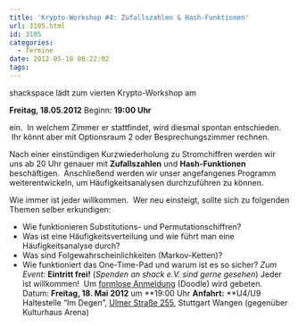 ```yaml
---
title: 'Krypto-Workshop #4: Zufallszahlen & Hash-Funktionen'
url: 3105.html
id: 3105
categories:
  - Termine
date: 2012-05-18 08:22:02
tags:
---
```


shackspace lädt zum vierten Krypto-Workshop am

**Freitag, 18.05.2012**
Beginn: **19:00 Uhr**

ein.  In welchem Zimmer er stattfindet, wird diesmal spontan entschieden.  Ihr könnt aber mit Optionsraum 2 oder Besprechungszimmer rechnen.

Nach einer einstündigen Kurzwiederholung zu Stromchiffren werden wir uns ab 20 Uhr genauer mit **Zufallszahlen** und **Hash-Funktionen** beschäftigen.  Anschließend werden wir unser angefangenes Programm weiterentwickeln, um Häufigkeitsanalysen durchzuführen zu können.

Wie immer ist jeder willkommen.  Wer neu einsteigt, sollte sich zu folgenden Themen selber erkundigen:

*   Wie funktionieren Substitutions- und Permutationschiffren?
*   Was ist eine Häufigkeitsverteilung und wie führt man eine Häufigkeitsanalyse durch?
*   Was sind Folgewahrscheinlichkeiten (Markov-Ketten)?
*   Wie funktioniert das One-Time-Pad und warum ist es so sicher?
_Zum Event:_
**Eintritt frei!** (_Spenden an shack e.V. sind gerne gesehen_) Jeder ist willkommen!  Um [formlose Anmeldung](http://www.doodle.com/9akzxc88fqfku4zi) (Doodle) wird gebeten.
Datum: **Freitag, 18\. Mai 2012** um **19:00 Uhr
**Anfahrt:** **U4/U9 Haltestelle “Im Degen”, [Ulmer Straße 255](https://blog.shackspace.de/?page_id=713), Stuttgart Wangen (gegenüber Kulturhaus Arena)